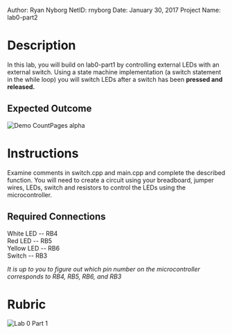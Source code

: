 Author: Ryan Nyborg
NetID: rnyborg
Date: January 30, 2017
Project Name: lab0-part2

# Description
In this lab, you will build on lab0-part1 by controlling external LEDs with an external switch. Using a state machine implementation (a switch statement in the while loop) you will switch LEDs after a switch has been **pressed and released.**

## Expected Outcome
![Demo CountPages alpha](https://storage.googleapis.com/ece-gitlab/lab0p1.gif)

# Instructions
Examine comments in switch.cpp and main.cpp and complete the described function. You will need to create a circuit using your breadboard, jumper wires, LEDs, switch and resistors to control the LEDs using the microcontroller.

## Required Connections
White LED 	-- 	RB4 <br>
Red LED		--	RB5 <br>
Yellow LED	--	RB6 <br>
Switch  --  RB3

*It is up to you to figure out which pin number on the microcontroller corresponds to RB4, RB5, RB6, and RB3*

# Rubric
![Lab 0 Part 1](https://storage.googleapis.com/ece-gitlab/lab0p1-rubric.png)
